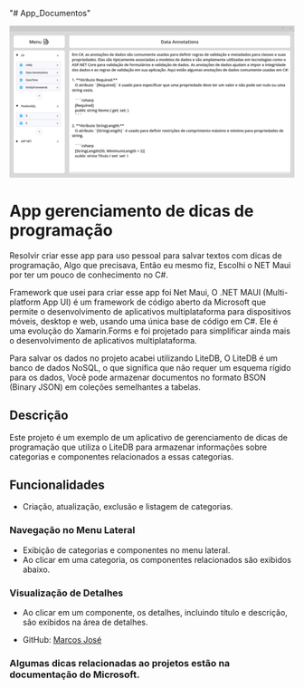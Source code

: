 "# App_Documentos" 

<p align="center">
<img loading="lazy" src="https://raw.githubusercontent.com/Marcos-Jose-DV/App_Documentos/main/ImgGitHub/tela.png"/>
</p>

# App gerenciamento de dicas de programação

Resolvir criar esse app para uso pessoal para salvar textos com dicas de programação, Algo que precisava,
Então eu mesmo fiz, Escolhi o NET Maui por ter um pouco de conhecimento no C#.

Framework que usei para criar esse app foi Net Maui, O .NET MAUI (Multi-platform App UI) é um framework de código aberto da Microsoft que permite o desenvolvimento de aplicativos multiplataforma para dispositivos móveis, desktop e web, usando uma única base de código em C#. Ele é uma evolução do Xamarin.Forms e foi projetado para simplificar ainda mais o desenvolvimento de aplicativos multiplataforma.

Para salvar os dados no projeto acabei utilizando LiteDB, O LiteDB é um banco de dados NoSQL, o que significa que não requer um esquema rígido para os dados, Você pode armazenar documentos no formato BSON (Binary JSON) em coleções semelhantes a tabelas.

## Descrição

Este projeto é um exemplo de um aplicativo de gerenciamento de dicas de programação que utiliza o LiteDB para armazenar informações sobre categorias e componentes relacionados a essas categorias.

## Funcionalidades

- Criação, atualização, exclusão e listagem de categorias.

### Navegação no Menu Lateral

- Exibição de categorias e componentes no menu lateral.
- Ao clicar em uma categoria, os componentes relacionados são exibidos abaixo.

### Visualização de Detalhes

- Ao clicar em um componente, os detalhes, incluindo título e descrição, são exibidos na área de detalhes.

- GitHub: [Marcos José](https://github.com/Marcos-Jose-DV)

### Algumas dicas relacionadas ao projetos estão na documentação do Microsoft.



